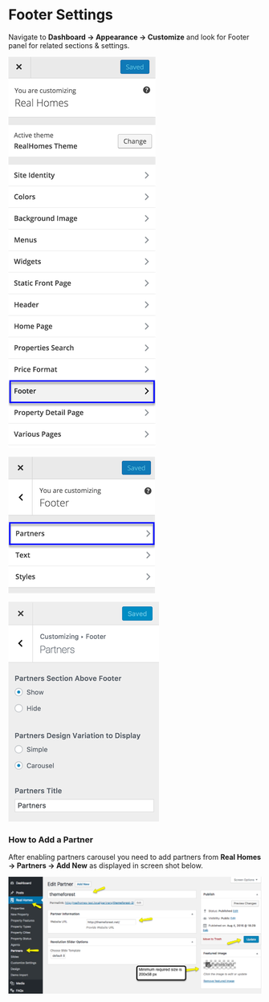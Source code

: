 # Footer Settings

Navigate to **Dashboard → Appearance → Customize** and look for Footer panel for related sections & settings.

![Footer Settings](images/home-setup/footer-panel.png)

![Footer Settings](images/home-setup/partners-section.png)

![Footer Settings](images/home-setup/partners-settings.png)

### How to Add a Partner

After enabling partners carousel you need to add partners from **Real Homes → Partners → Add New** as displayed in screen shot below.

![Home Page Properties](images/home-setup/add-partner.png)